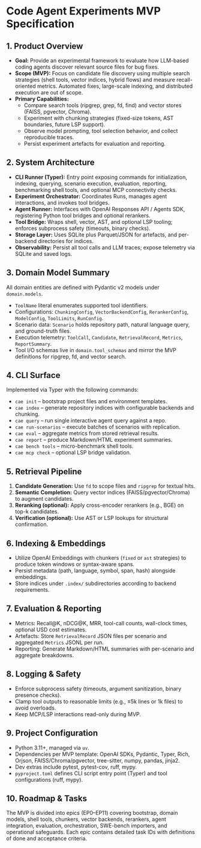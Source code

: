 # Code Agent Experiments MVP Specification

## 1. Product Overview
- **Goal:** Provide an experimental framework to evaluate how LLM-based coding agents discover relevant source files for bug fixes.
- **Scope (MVP):** Focus on candidate file discovery using multiple search strategies (shell tools, vector indices, hybrid flows) and measure recall-oriented metrics. Automated fixes, large-scale indexing, and distributed execution are out of scope.
- **Primary Capabilities:**
  - Compare search tools (ripgrep, grep, fd, find) and vector stores (FAISS, pgvector, Chroma).
  - Experiment with chunking strategies (fixed-size tokens, AST boundaries, future LSP support).
  - Observe model prompting, tool selection behavior, and collect reproducible traces.
  - Persist experiment artefacts for evaluation and reporting.

## 2. System Architecture
- **CLI Runner (Typer):** Entry point exposing commands for initialization, indexing, querying, scenario execution, evaluation, reporting, benchmarking shell tools, and optional MCP connectivity checks.
- **Experiment Orchestrator:** Coordinates Runs, manages agent interactions, and invokes tool bridges.
- **Agent Runner:** Interfaces with OpenAI Responses API / Agents SDK, registering Python tool bridges and optional rerankers.
- **Tool Bridge:** Wraps shell, vector, AST, and optional LSP tooling; enforces subprocess safety (timeouts, binary checks).
- **Storage Layer:** Uses SQLite plus Parquet/JSON for artefacts, and per-backend directories for indices.
- **Observability:** Persist all tool calls and LLM traces; expose telemetry via SQLite and saved logs.

## 3. Domain Model Summary
All domain entities are defined with Pydantic v2 models under `domain.models`.
- `ToolName` literal enumerates supported tool identifiers.
- Configurations: `ChunkingConfig`, `VectorBackendConfig`, `RerankerConfig`, `ModelConfig`, `ToolLimits`, `RunConfig`.
- Scenario data: `Scenario` holds repository path, natural language query, and ground-truth files.
- Execution telemetry: `ToolCall`, `Candidate`, `RetrievalRecord`, `Metrics`, `ReportSummary`.
- Tool I/O schemas live in `domain.tool_schemas` and mirror the MVP definitions for ripgrep, fd, and vector search.

## 4. CLI Surface
Implemented via Typer with the following commands:
- `cae init` – bootstrap project files and environment templates.
- `cae index` – generate repository indices with configurable backends and chunking.
- `cae query` – run single interactive agent query against a repo.
- `cae run-scenarios` – execute batches of scenarios with replication.
- `cae eval` – aggregate metrics from stored retrieval results.
- `cae report` – produce Markdown/HTML experiment summaries.
- `cae bench tools` – micro-benchmark shell tools.
- `cae mcp check` – optional LSP bridge validation.

## 5. Retrieval Pipeline
1. **Candidate Generation:** Use `fd` to scope files and `ripgrep` for textual hits.
2. **Semantic Completion:** Query vector indices (FAISS/pgvector/Chroma) to augment candidates.
3. **Reranking (optional):** Apply cross-encoder rerankers (e.g., BGE) on top-k candidates.
4. **Verification (optional):** Use AST or LSP lookups for structural confirmation.

## 6. Indexing & Embeddings
- Utilize OpenAI Embeddings with chunkers (`fixed` or `ast` strategies) to produce token windows or syntax-aware spans.
- Persist metadata (path, language, symbol, span, hash) alongside embeddings.
- Store indices under `.index/` subdirectories according to backend requirements.

## 7. Evaluation & Reporting
- Metrics: Recall@K, nDCG@K, MRR, tool-call counts, wall-clock times, optional USD cost estimates.
- Artefacts: Store `RetrievalRecord` JSON files per scenario and aggregated `Metrics` JSONL per run.
- Reporting: Generate Markdown/HTML summaries with per-scenario and aggregate breakdowns.

## 8. Logging & Safety
- Enforce subprocess safety (timeouts, argument sanitization, binary presence checks).
- Clamp tool outputs to reasonable limits (e.g., ≤5k lines or 1k files) to avoid overloads.
- Keep MCP/LSP interactions read-only during MVP.

## 9. Project Configuration
- Python 3.11+, managed via `uv`.
- Dependencies per MVP template: OpenAI SDKs, Pydantic, Typer, Rich, Orjson, FAISS/Chroma/pgvector, tree-sitter, numpy, pandas, jinja2.
- Dev extras include pytest, pytest-cov, ruff, mypy.
- `pyproject.toml` defines CLI script entry point (Typer) and tool configurations (ruff, mypy).

## 10. Roadmap & Tasks
The MVP is divided into epics (EP0–EP11) covering bootstrap, domain models, shell tools, chunkers, vector backends, rerankers, agent integration, evaluation, orchestration, SWE-bench importers, and operational safeguards. Each epic contains detailed task IDs with definitions of done and acceptance criteria.

